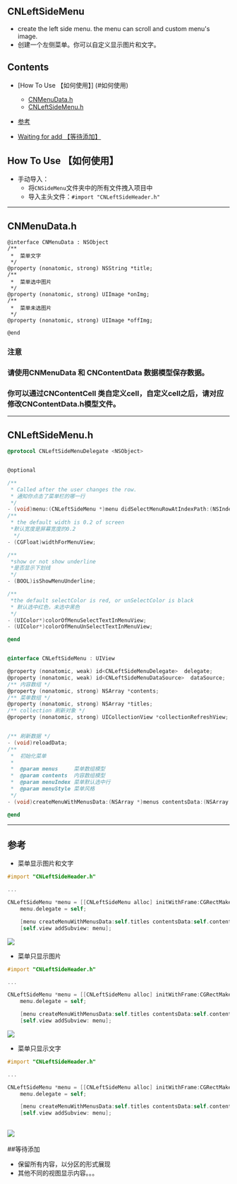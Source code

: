 ## CNLeftSideMenu
* create the left side menu. the menu can scroll and custom menu's image.
* 创建一个左侧菜单。你可以自定义显示图片和文字。

## Contents
* [How To Use 【如何使用】] (#如何使用)
	
	* [CNMenuData.h](#CNMenuData.h)
	* [CNLeftSideMenu.h](#CNLeftSideMenu.h)
	
* [参考](#参考)
* [Waiting for add 【等待添加】](#等待添加)



## <a id="如何使用"></a>How To Use 【如何使用】

* 手动导入：
    * 将`CNSideMenu`文件夹中的所有文件拽入项目中
    * 导入主头文件：`#import "CNLeftSideHeader.h"`

---
## <a id="CNMenuData.h"></a>CNMenuData.h
```
@interface CNMenuData : NSObject
/**
 *  菜单文字
 */
@property (nonatomic, strong) NSString *title;
/**
 *  菜单选中图片
 */
@property (nonatomic, strong) UIImage *onImg;
/**
 *  菜单未选图片
 */
@property (nonatomic, strong) UIImage *offImg;

@end
```
### 注意

###  请使用CNMenuData 和 CNContentData 数据模型保存数据。

### 你可以通过CNContentCell 类自定义cell，自定义cell之后，请对应修改CNContentData.h模型文件。
---

## <a id="CNLeftSideMenu.h"></a>CNLeftSideMenu.h
```objective-c
@protocol CNLeftSideMenuDelegate <NSObject>


@optional

/**
 * Called after the user changes the row.
 * 通知你点击了菜单栏的哪一行 
 */
- (void)menu:(CNLeftSideMenu *)menu didSelectMenuRowAtIndexPath:(NSIndexPath *)indexPath;
/**
 * the default width is 0.2 of screen
 *默认宽度是屏幕宽度的0.2
  */
- (CGFloat)widthForMenuView;

/**
 *show or not show underline
 *是否显示下划线
 */
- (BOOL)isShowMenuUnderline;

/**
 *the default selectColor is red, or unSelectColor is black
 * 默认选中红色，未选中黑色
 */
- (UIColor*)colorOfMenuSelectTextInMenuView;
- (UIColor*)colorOfMenuUnSelectTextInMenuView;

@end


@interface CNLeftSideMenu : UIView

@property (nonatomic, weak) id<CNLeftSideMenuDelegate>  delegate;
@property (nonatomic, weak) id<CNLeftSideMenuDataSource>  dataSource;
/** 内容数组 */
@property (nonatomic, strong) NSArray *contents;
/** 菜单数组 */
@property (nonatomic, strong) NSArray *titles;
/** collection 刷新对象 */
@property (nonatomic, strong) UICollectionView *collectionRefreshView;


/** 刷新数据 */
- (void)reloadData;
/**
 *  初始化菜单
 *
 *  @param menus     菜单数组模型
 *  @param contents  内容数组模型
 *  @param menuIndex 菜单默认选中行
 *  @param menuStyle 菜单风格
 */
- (void)createMenuWithMenusData:(NSArray *)menus contentsData:(NSArray *)contents defaultIndex:(NSIndexPath*)menuIndex andMenuViewStyle:(CNLeftMenuStyle)menuStyle;

@end
```
---

## <a id="参考"></a>参考



* 菜单显示图片和文字


```objective-c
#import "CNLeftSideHeader.h"

...

CNLeftSideMenu *menu = [[CNLeftSideMenu alloc] initWithFrame:CGRectMake(0, 64, self.view.bounds.size.width, self.view.bounds.size.height)];
    menu.delegate = self;  

    [menu createMenuWithMenusData:self.titles contentsData:self.content1 defaultIndex:self.index andMenuViewStyle:CNLeftMenuStyleImageAndText];
    [self.view addSubview: menu];

```
![](https://github.com/SpectatorNan/CNLeftSideMenu/blob/master/material/imageAndText.png)

* 菜单只显示图片

```objective-c
#import "CNLeftSideHeader.h"

...

CNLeftSideMenu *menu = [[CNLeftSideMenu alloc] initWithFrame:CGRectMake(0, 64, self.view.bounds.size.width, self.view.bounds.size.height)];
    menu.delegate = self;  

    [menu createMenuWithMenusData:self.titles contentsData:self.content1 defaultIndex:self.index andMenuViewStyle:CNLeftMenuStyleOnlyImage];
    [self.view addSubview: menu];

```
![](https://github.com/SpectatorNan/CNLeftSideMenu/blob/master/material/image.png)

* 菜单只显示文字


```objective-c
#import "CNLeftSideHeader.h"

...

CNLeftSideMenu *menu = [[CNLeftSideMenu alloc] initWithFrame:CGRectMake(0, 64, self.view.bounds.size.width, self.view.bounds.size.height)];
    menu.delegate = self;  

    [menu createMenuWithMenusData:self.titles contentsData:self.content1 defaultIndex:self.index andMenuViewStyle:CNLeftMenuStyleOnlyText];
    [self.view addSubview: menu];

```
![](https://github.com/SpectatorNan/CNLeftSideMenu/blob/master/material/text.png)
---

##<a id="等待添加"></a>等待添加
* 保留所有内容，以分区的形式展现
* 其他不同的视图显示内容。。。
